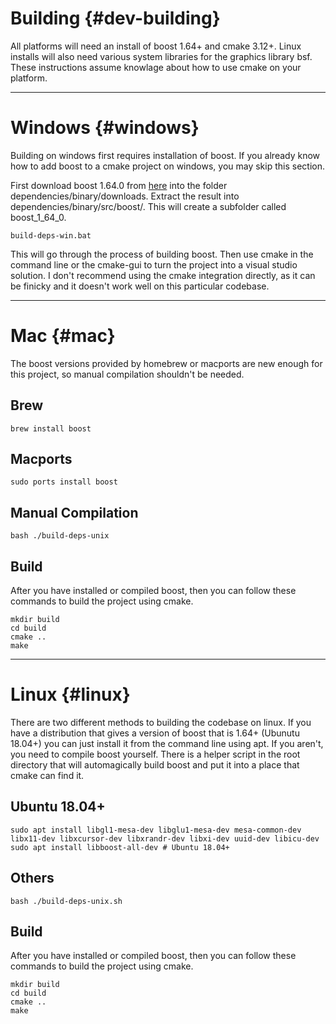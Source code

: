 # Building {#dev-building}

All platforms will need an install of boost 1.64+ and cmake 3.12+. Linux installs will also need various system libraries for the graphics library bsf. These instructions assume knowlage about how to use cmake on your platform.

---

# Windows {#windows}

Building on windows first requires installation of boost. If you already know how to add boost to a cmake project on windows, you may skip this section.

First download boost 1.64.0 from [here](https://bsfproxy.connorwfitzgerald.com/bver/boost_1_64_0.zip) into the folder dependencies/binary/downloads. Extract the result into dependencies/binary/src/boost/. This will create a subfolder called boost_1_64_0. 

```batch
build-deps-win.bat
```

This will go through the process of building boost. Then use cmake in the command line or the cmake-gui to turn the project into a visual studio solution. I don't recommend using the cmake integration directly, as it can be finicky and it doesn't work well on this particular codebase.

---

# Mac {#mac}

The boost versions provided by homebrew or macports are new enough for this project, so manual compilation shouldn't be needed.

## Brew

```commandline
brew install boost
```

## Macports

```commandline
sudo ports install boost
```

## Manual Compilation

```commandline
bash ./build-deps-unix
```

## Build 

After you have installed or compiled boost, then you can follow these commands to build the project using cmake.

```commandline
mkdir build
cd build
cmake ..
make
```

---

# Linux {#linux}

There are two different methods to building the codebase on linux. If you have a distribution that gives a version of boost that is 1.64+ (Ubunutu 18.04+) you can just install it from the command line using apt. If you aren't, you need to compile boost yourself. There is a helper script in the root directory that will automagically build boost and put it into a place that cmake can find it.

## Ubuntu 18.04+

```commandline
sudo apt install libgl1-mesa-dev libglu1-mesa-dev mesa-common-dev libx11-dev libxcursor-dev libxrandr-dev libxi-dev uuid-dev libicu-dev
sudo apt install libboost-all-dev # Ubuntu 18.04+
```

## Others

```commandline
bash ./build-deps-unix.sh
```

## Build 

After you have installed or compiled boost, then you can follow these commands to build the project using cmake.

```commandline
mkdir build
cd build
cmake ..
make
```
